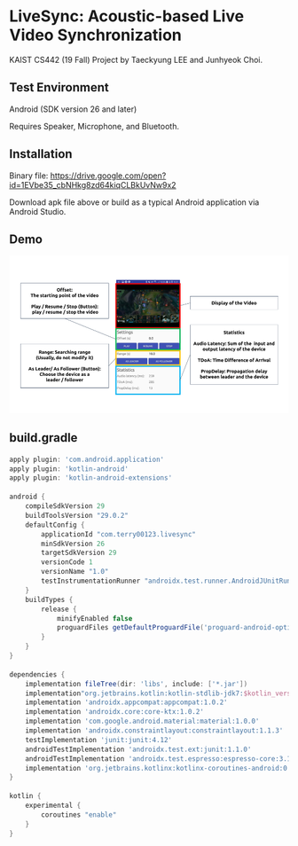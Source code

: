 # LiveSync: Acoustic-based Live Video Synchronization

KAIST CS442 (19 Fall) Project by Taeckyung LEE and Junhyeok Choi.

## Test Environment

Android (SDK version 26 and later)

Requires Speaker, Microphone, and Bluetooth.

## Installation

Binary file: https://drive.google.com/open?id=1EVbe35_cbNHkg8zd64kiqCLBkUvNw9x2

Download apk file above or build as a typical Android application via Android Studio.

## Demo

![teaser](demo.png)

## build.gradle

```groovy
apply plugin: 'com.android.application'
apply plugin: 'kotlin-android'
apply plugin: 'kotlin-android-extensions'

android {
    compileSdkVersion 29
    buildToolsVersion "29.0.2"
    defaultConfig {
        applicationId "com.terry00123.livesync"
        minSdkVersion 26
        targetSdkVersion 29
        versionCode 1
        versionName "1.0"
        testInstrumentationRunner "androidx.test.runner.AndroidJUnitRunner"
    }
    buildTypes {
        release {
            minifyEnabled false
            proguardFiles getDefaultProguardFile('proguard-android-optimize.txt'), 'proguard-rules.pro'
        }
    }
}

dependencies {
    implementation fileTree(dir: 'libs', include: ['*.jar'])
    implementation"org.jetbrains.kotlin:kotlin-stdlib-jdk7:$kotlin_version"
    implementation 'androidx.appcompat:appcompat:1.0.2'
    implementation 'androidx.core:core-ktx:1.0.2'
    implementation 'com.google.android.material:material:1.0.0'
    implementation 'androidx.constraintlayout:constraintlayout:1.1.3'
    testImplementation 'junit:junit:4.12'
    androidTestImplementation 'androidx.test.ext:junit:1.1.0'
    androidTestImplementation 'androidx.test.espresso:espresso-core:3.1.1'
    implementation 'org.jetbrains.kotlinx:kotlinx-coroutines-android:0.30.1-eap13'
}

kotlin {
    experimental {
        coroutines "enable"
    }
}
```
